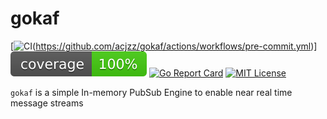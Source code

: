 # gokaf

[![CI](https://github.com/acjzz/gokaf/actions/workflows/pre-commit.yml/badge.svg)(https://github.com/acjzz/gokaf/actions/workflows/pre-commit.yml)]
![Test Coverage](https://raw.githubusercontent.com/acjzz/gokaf/badges/.badges/main/coverage.svg)
[![Go Report Card](https://goreportcard.com/badge/github.com/acjzz/gokaf?cache=v1)](https://goreportcard.com/report/github.com/acjzz/gokaf)
[![MIT License](http://img.shields.io/badge/license-MIT-blue.svg?style=flat)](https://github.com/acjzz/gokaf/blob/master/LICENSE)


`gokaf` is a simple In-memory PubSub Engine to enable near real time message streams

